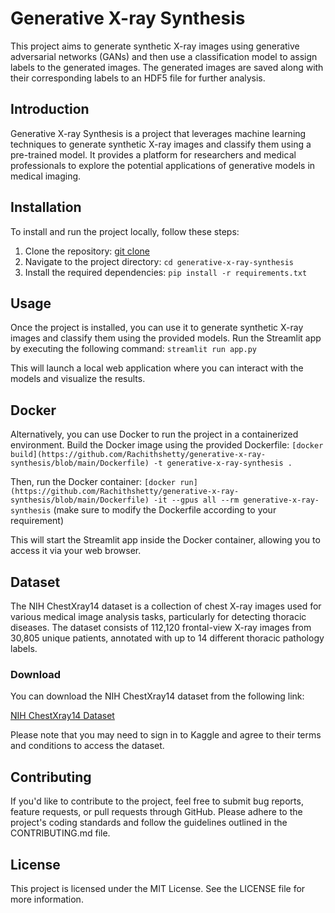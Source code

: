 # Generative X-ray Synthesis

This project aims to generate synthetic X-ray images using generative adversarial networks (GANs) and then use a classification model to assign labels to the generated images. The generated images are saved along with their corresponding labels to an HDF5 file for further analysis.

## Introduction

Generative X-ray Synthesis is a project that leverages machine learning techniques to generate synthetic X-ray images and classify them using a pre-trained model. It provides a platform for researchers and medical professionals to explore the potential applications of generative models in medical imaging.

## Installation

To install and run the project locally, follow these steps:

1. Clone the repository: [git clone](https://github.com/Rachithshetty/generative-x-ray-synthesis.git)
2. Navigate to the project directory: `cd generative-x-ray-synthesis`
3. Install the required dependencies: `pip install -r requirements.txt`

## Usage

Once the project is installed, you can use it to generate synthetic X-ray images and classify them using the provided models. Run the Streamlit app by executing the following command: `streamlit run app.py`

This will launch a local web application where you can interact with the models and visualize the results.

## Docker

Alternatively, you can use Docker to run the project in a containerized environment. Build the Docker image using the provided Dockerfile: `[docker build](https://github.com/Rachithshetty/generative-x-ray-synthesis/blob/main/Dockerfile) -t generative-x-ray-synthesis .`

Then, run the Docker container: `[docker run](https://github.com/Rachithshetty/generative-x-ray-synthesis/blob/main/Dockerfile) -it --gpus all --rm generative-x-ray-synthesis`
(make sure to modify the Dockerfile according to your requirement)

This will start the Streamlit app inside the Docker container, allowing you to access it via your web browser.

## Dataset

The NIH ChestXray14 dataset is a collection of chest X-ray images used for various medical image analysis tasks, particularly for detecting thoracic diseases. The dataset consists of 112,120 frontal-view X-ray images from 30,805 unique patients, annotated with up to 14 different thoracic pathology labels.

### Download

You can download the NIH ChestXray14 dataset from the following link:

[NIH ChestXray14 Dataset](https://www.kaggle.com/datasets/khanfashee/nih-chest-x-ray-14-224x224-resized)

Please note that you may need to sign in to Kaggle and agree to their terms and conditions to access the dataset.

## Contributing

If you'd like to contribute to the project, feel free to submit bug reports, feature requests, or pull requests through GitHub. Please adhere to the project's coding standards and follow the guidelines outlined in the CONTRIBUTING.md file.

## License

This project is licensed under the MIT License. See the LICENSE file for more information.